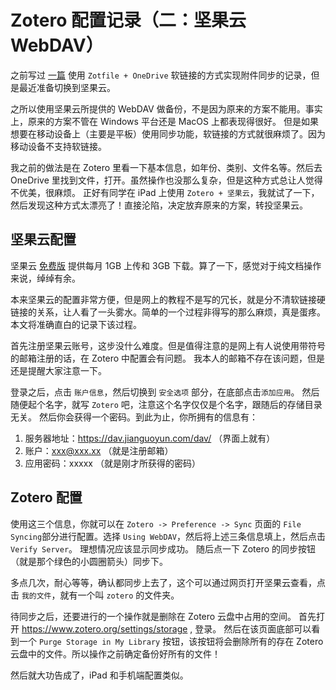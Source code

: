 # Zotero 配置记录（二：坚果云 WebDAV）


<!--more-->

之前写过 [一篇](../22-02-08_zotero-config/) 使用 `Zotfile + OneDrive` 软链接的方式实现附件同步的记录，但是最近准备切换到坚果云。

之所以使用坚果云所提供的 WebDAV 做备份，不是因为原来的方案不能用。事实上，原来的方案不管在 Windows 平台还是 MacOS 上都表现得很好。
但是如果想要在移动设备上（主要是平板）使用同步功能，软链接的方式就很麻烦了。因为移动设备不支持软链接。

我之前的做法是在 Zotero 里看一下基本信息，如年份、类别、文件名等。然后去 OneDrive 里找到文件，打开。虽然操作也没那么复杂，但是这种方式总让人觉得不优美，很麻烦。
正好有同学在 iPad 上使用 `Zotero + 坚果云`，我就试了一下，然后发现这种方式太漂亮了！直接沦陷，决定放弃原来的方案，转投坚果云。

## 坚果云配置

坚果云 [免费版](https://www.jianguoyun.com/s/pricing) 提供每月 1GB 上传和 3GB 下载。算了一下，感觉对于纯文档操作来说，绰绰有余。

本来坚果云的配置非常方便，但是网上的教程不是写的冗长，就是分不清软链接硬链接的关系，让人看了一头雾水。简单的一个过程非得写的那么麻烦，真是蛋疼。本文将准确直白的记录下该过程。

首先注册坚果云账号，这步没什么难度。但是值得注意的是网上有人说使用带符号的邮箱注册的话，在 Zotero 中配置会有问题。
我本人的邮箱不存在该问题，但是还是提醒大家注意一下。

登录之后，点击 `账户信息`，然后切换到 `安全选项` 部分，在底部点击`添加应用`。
然后随便起个名字，就写 `Zotero` 吧，注意这个名字仅仅是个名字，跟随后的存储目录无关。
然后你会获得一个密码。到此为止，你所拥有的信息有：

1. 服务器地址：https://dav.jianguoyun.com/dav/ （界面上就有）
2. 账户：xxx@xxx.xx （就是注册邮箱）
3. 应用密码：xxxxx （就是刚才所获得的密码）

## Zotero 配置

使用这三个信息，你就可以在 `Zotero -> Preference -> Sync` 页面的 `File Syncing`部分进行配置。选择 `Using WebDAV`，然后将上述三条信息填上，然后点击 `Verify Server`。
理想情况应该显示同步成功。
随后点一下 Zotero 的同步按钮（就是那个绿色的小圆圈箭头）同步下。

多点几次，耐心等等，确认都同步上去了，这个可以通过网页打开坚果云查看，点击 `我的文件`，就有一个叫 `zotero` 的文件夹。

待同步之后，还要进行的一个操作就是删除在 Zotero 云盘中占用的空间。
首先打开 https://www.zotero.org/settings/storage , 登录。
然后在该页面底部可以看到一个 `Purge Storage in My Library` 按钮，该按钮将会删除所有的存在 Zotero 云盘中的文件。所以操作之前确定备份好所有的文件！

然后就大功告成了，iPad 和手机端配置类似。

